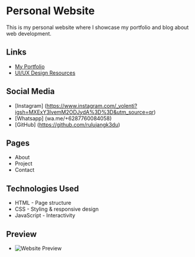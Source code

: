 # Personal Website
This is my personal website where I showcase my portfolio and blog about web development.

## Links
- [My Portfolio](https://www.figma.com/proto/vxbFW7TWPjr5fwXo7RkIOx/%F0%9F%8E%A8-Personal-Portfolio-Template--Community-?node-id=216-14&p=f&t=T8RNW4FGeIg7G8SF-1&scaling=min-zoom&content-scaling=fixed&page-id=216%3A6)
- [UI/UX Design Resources](https://www.figma.com/design/vxbFW7TWPjr5fwXo7RkIOx/%F0%9F%8E%A8-Personal-Portfolio-Template--Community-?node-id=216-6&p=f&t=stx0pwReWMIFzleC-0)

## Social Media
- [Instagram] (https://www.instagram.com/_volenti?igsh=MXExY3lvemM2ODJydA%3D%3D&utm_source=qr)
- [Whatsapp] (wa.me/+6287760084058)
- [GitHub] (https://github.com/rulujangk3du)

## Pages
- About
- Project
- Contact

## Technologies Used
- HTML - Page structure
- CSS - Styling & responsive design
- JavaScript - Interactivity

## Preview
- ![Website Preview](link_to_screenshot.png)